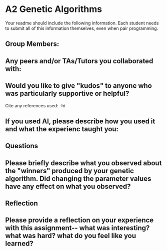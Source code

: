 # A2 Genetic Algorithms

Your readme should include the following information. Each student needs to submit all of this information themselves, even when pair programming. 

Group Members:
-

Any peers and/or TAs/Tutors you collaborated with:
-

Would you like to give "kudos" to anyone who was particularly supportive or helpful?
-

Cite any references used:
-hi

If you used AI, please describe how you used it and what the experienc taught you:
-


## Questions

Please briefly describe what you observed about the "winners" produced by your genetic algorithm. Did changing the parameter values have any effect on what you observed?
-

## Reflection

Please provide a reflection on your experience with this assignment-- what was interesting? what was hard? what do you feel like you learned?
-